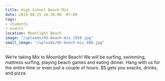 ```yaml
---
title: High School Beach Mix
date: 2019-08-25 16:30:00 -07:00
tags:
- students
- events
location: Moonlight Beach
image: "/uploads/HS-beach-mix_1920.jpg"
small_image: "/uploads/HS-beach-mix_480.jpg"
---
```


We’re taking Mix to Moonlight Beach! We will be surfing, swimming, mattress surfing, playing beach games and eating dinner. Hang with us for the entire time or even just a couple of hours. $5 gets you snacks, drinks, and pizza.